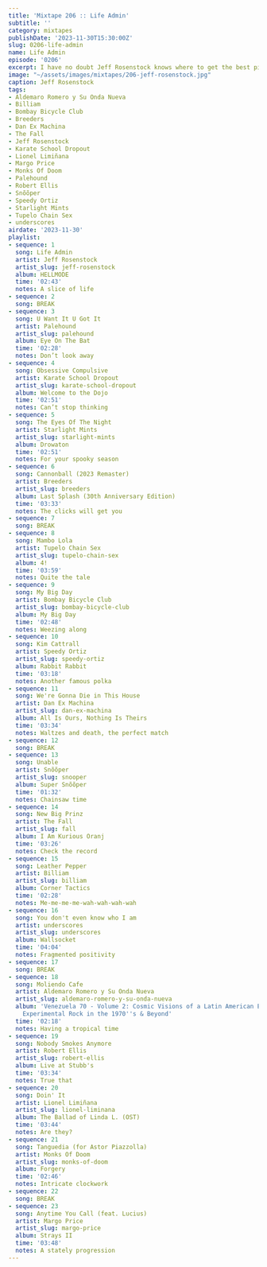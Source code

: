 ```yaml
---
title: 'Mixtape 206 :: Life Admin'
subtitle: ''
category: mixtapes
publishDate: '2023-11-30T15:30:00Z'
slug: 0206-life-admin
name: Life Admin
episode: '0206'
excerpt: I have no doubt Jeff Rosenstock knows where to get the best pizza in town.
image: "~/assets/images/mixtapes/206-jeff-rosenstock.jpg"
caption: Jeff Rosenstock
tags:
- Aldemaro Romero y Su Onda Nueva
- Billiam
- Bombay Bicycle Club
- Breeders
- Dan Ex Machina
- The Fall
- Jeff Rosenstock
- Karate School Dropout
- Lionel Limiñana
- Margo Price
- Monks Of Doom
- Palehound
- Robert Ellis
- Snõõper
- Speedy Ortiz
- Starlight Mints
- Tupelo Chain Sex
- underscores
airdate: '2023-11-30'
playlist:
- sequence: 1
  song: Life Admin
  artist: Jeff Rosenstock
  artist_slug: jeff-rosenstock
  album: HELLMODE
  time: '02:43'
  notes: A slice of life
- sequence: 2
  song: BREAK
- sequence: 3
  song: U Want It U Got It
  artist: Palehound
  artist_slug: palehound
  album: Eye On The Bat
  time: '02:28'
  notes: Don’t look away
- sequence: 4
  song: Obsessive Compulsive
  artist: Karate School Dropout
  artist_slug: karate-school-dropout
  album: Welcome to the Dojo
  time: '02:51'
  notes: Can’t stop thinking
- sequence: 5
  song: The Eyes Of The Night
  artist: Starlight Mints
  artist_slug: starlight-mints
  album: Drowaton
  time: '02:51'
  notes: For your spooky season
- sequence: 6
  song: Cannonball (2023 Remaster)
  artist: Breeders
  artist_slug: breeders
  album: Last Splash (30th Anniversary Edition)
  time: '03:33'
  notes: The clicks will get you
- sequence: 7
  song: BREAK
- sequence: 8
  song: Mambo Lola
  artist: Tupelo Chain Sex
  artist_slug: tupelo-chain-sex
  album: 4!
  time: '03:59'
  notes: Quite the tale
- sequence: 9
  song: My Big Day
  artist: Bombay Bicycle Club
  artist_slug: bombay-bicycle-club
  album: My Big Day
  time: '02:48'
  notes: Weezing along
- sequence: 10
  song: Kim Cattrall
  artist: Speedy Ortiz
  artist_slug: speedy-ortiz
  album: Rabbit Rabbit
  time: '03:18'
  notes: Another famous polka
- sequence: 11
  song: We're Gonna Die in This House
  artist: Dan Ex Machina
  artist_slug: dan-ex-machina
  album: All Is Ours, Nothing Is Theirs
  time: '03:34'
  notes: Waltzes and death, the perfect match
- sequence: 12
  song: BREAK
- sequence: 13
  song: Unable
  artist: Snõõper
  artist_slug: snooper
  album: Super Snõõper
  time: '01:32'
  notes: Chainsaw time
- sequence: 14
  song: New Big Prinz
  artist: The Fall
  artist_slug: fall
  album: I Am Kurious Oranj
  time: '03:26'
  notes: Check the record
- sequence: 15
  song: Leather Pepper
  artist: Billiam
  artist_slug: billiam
  album: Corner Tactics
  time: '02:28'
  notes: Me-me-me-me-wah-wah-wah-wah
- sequence: 16
  song: You don't even know who I am
  artist: underscores
  artist_slug: underscores
  album: Wallsocket
  time: '04:04'
  notes: Fragmented positivity
- sequence: 17
  song: BREAK
- sequence: 18
  song: Moliendo Cafe
  artist: Aldemaro Romero y Su Onda Nueva
  artist_slug: aldemaro-romero-y-su-onda-nueva
  album: 'Venezuela 70 - Volume 2: Cosmic Visions of a Latin American Earth - Venezuelan
    Experimental Rock in the 1970''s & Beyond'
  time: '02:18'
  notes: Having a tropical time
- sequence: 19
  song: Nobody Smokes Anymore
  artist: Robert Ellis
  artist_slug: robert-ellis
  album: Live at Stubb's
  time: '03:34'
  notes: True that
- sequence: 20
  song: Doin' It
  artist: Lionel Limiñana
  artist_slug: lionel-liminana
  album: The Ballad of Linda L. (OST)
  time: '03:44'
  notes: Are they?
- sequence: 21
  song: Tanguedia (for Astor Piazzolla)
  artist: Monks Of Doom
  artist_slug: monks-of-doom
  album: Forgery
  time: '02:46'
  notes: Intricate clockwork
- sequence: 22
  song: BREAK
- sequence: 23
  song: Anytime You Call (feat. Lucius)
  artist: Margo Price
  artist_slug: margo-price
  album: Strays II
  time: '03:48'
  notes: A stately progression
---
```


